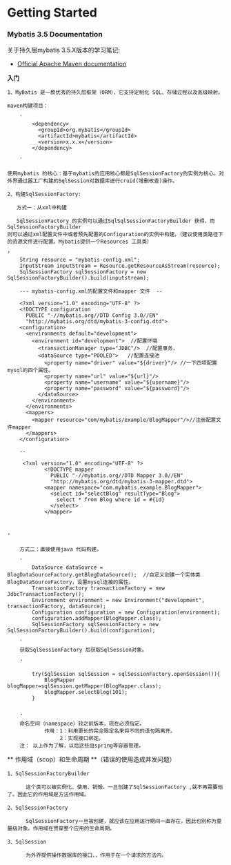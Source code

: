 # Getting Started

### Mybatis 3.5 Documentation
关于持久层mybatis 3.5.X版本的学习笔记:

* [Official Apache Maven documentation](http://www.mybatis.org/mybatis-3/zh/getting-started.html)

**入门**

    1、MyBatis 是一款优秀的持久层框架（ORM），它支持定制化 SQL、存储过程以及高级映射。
    
    maven构建项目：
        
        `
            <dependency>
              <groupId>org.mybatis</groupId>
              <artifactId>mybatis</artifactId>
              <version>x.x.x</version>
            </dependency>
            
        `
        
    使用mybatis 的核心：基于mybatis的应用核心都是SqlSessionFactory的实例为核心。对外界通过器工厂构建的SqlSession对数据库进行cruid(增删改查)操作。
 
    2、构建SqlSessionFactory:
        
       方式一：从xml中构建
       
       SqlSessionFactory 的实例可以通过SqlSqlSessionFactoryBuilder 获得，而SqlSessionFactoryBuilder
    则可以通过xml配置文件中或者预先配置的Configuration的实例中构建。（建议使用类路径下的资源文件进行配置。Mybatis提供一个Resources 工具类）
    
    ‘
        String resource = "mybatis-config.xml";
        InputStream inputStream = Resource.getResourceAsStream(resource);
        SqlSessionFactory sqlSessionFactory = new SqlSessionFactoryBuilder().build(inputstream);
        
        --- mybatis-config.xml的配置文件和mapper 文件  --
        
        <?xml version="1.0" encoding="UTF-8" ?>
        <!DOCTYPE configuration
          PUBLIC "-//mybatis.org//DTD Config 3.0//EN"
          "http://mybatis.org/dtd/mybatis-3-config.dtd">
        <configuration>
          <environments default="development">
            <environment id="development">  //配置环境
              <transactionManager type="JDBC"/>  //配置事务，
              <dataSource type="POOLED">   //配置连接池 
                <property name="driver" value="${driver}"/> //一下四项配置mysql的四个属性。
                <property name="url" value="${url}"/>
                <property name="username" value="${username}"/>
                <property name="password" value="${password}"/>
              </dataSource>
            </environment>
          </environments>
          <mappers>
            <mapper resource="com/mybatis/example/BlogMapper"/>//注册配置文件mapper
          </mappers>
        </configuration>
        
        --
        
         <?xml version="1.0" encoding="UTF-8" ?>
                <!DOCTYPE mapper
                  PUBLIC "-//mybatis.org//DTD Mapper 3.0//EN"
                  "http://mybatis.org/dtd/mybatis-3-mapper.dtd">
                <mapper namespace="com.mybatis.example.BlogMapper">
                  <select id="selectBlog" resultType="Blog">
                    select * from Blog where id = #{id}
                  </select>
                </mapper>
        
        
        
    ’
    
        方式二：直接使用java 代码构建。
        
        `
            DataSource dataSource = BlogDataSourceFactory.getBlogDataSource();  //自定义创建一个实体类BlogDataSourceFactory，设置mysql连接的属性。
            TransactionFactory transactionFactory = new JdbcTransactionFactory();
            Environment environment = new Environment("development", transactionFactory, dataSource);
            Configuration configuration = new Configuration(environment);
            configuration.addMapper(BlogMapper.class);
            SqlSessionFactory sqlSessionFactory = new SqlSessionFactoryBuilder().build(configuration);
        
        `
        获取SqlSessionFactory 后获取SqlSession对象。
            
        ‘
            
            try(SqlSession sqlSession = sqlSessionFactory.openSession()){
                BlogMapper blogMapper=sqlSession.getMapper(BlogMapper.class);
                blogMapper.selectBlog(101);
            }
            
            
        ’
        命名空间（namespace）较之前版本，现在必须指定。
                作用：1：利用更长的完全限定名来将不同的语句隔离开。
                     2：实现接口绑定。
        注： 以上作为了解，以后这些由spring等容器管理。
        
        

        
** 作用域（scop）和生命周期 **（错误的使用造成并发问题）

    1、SqlSessionFactoryBuilder 
        
          这个类可以被实例化、使用、销毁。一旦创建了SqlSessionFactory ,就不再需要他了。因此它的作用域是方法作用域。
       
    2、SqlSessionFactory
    
          SqlSessionFactory一旦被创建，就应该在应用运行期间一直存在，因此也别称为重量级对象。作用域在贯穿整个应用的生命周期。
       
    3、SqlSession
    
          为外界提供操作数据库的接口，，作用于在一个请求的方法内。     

        

